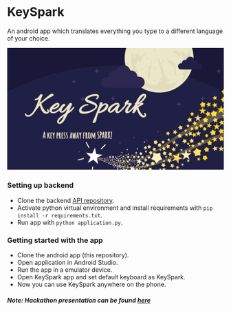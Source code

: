 # KeySpark
An android app which translates everything you type to a different language of your choice.

![KeySpark Cover](media/cover_bg.jpg)
<!-- ![KeySpark Cover](media/cover.png) -->

### Setting up backend
- Clone the backend [API repository](https://github.com/himankpathak/KeySparkAPI).
- Activate python virtual environment and install requirements with `pip install -r requirements.txt`.
- Run app with `python application.py`.


### Getting started with the app
- Clone the android app (this repository).
- Open application in Android Studio.
- Run the app in a emulator device.
- Open KeySpark app and set default keyboard as KeySpark.
- Now you can use KeySpark anywhere on the phone.


##### Note: Hackathon presentation can be found [here](https://docs.google.com/presentation/d/e/2PACX-1vTSqKKFmKmB2XiTjpPC-L3E1chZEIYlWAkH-Tke0MtVgAzCCx0Ihza_V1ltU39lunO4Tw3RmurTe29_/pub?start=true&loop=false&delayms=5000)
